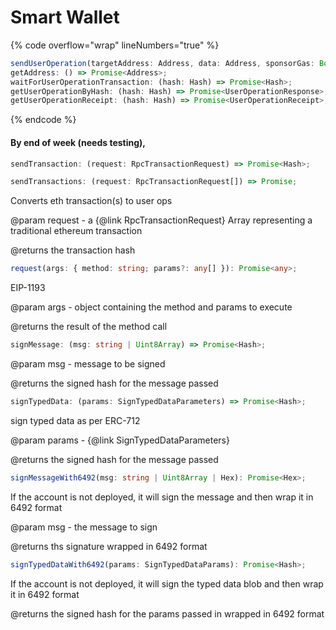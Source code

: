 # Smart Wallet

{% code overflow="wrap" lineNumbers="true" %}
```typescript
sendUserOperation(targetAddress: Address, data: Address, sponsorGas: Boolean) => Promise<{ hash: string; }>
getAddress: () => Promise<Address>;
waitForUserOperationTransaction: (hash: Hash) => Promise<Hash>;
getUserOperationByHash: (hash: Hash) => Promise<UserOperationResponse>;
getUserOperationReceipt: (hash: Hash) => Promise<UserOperationReceipt>;
```
{% endcode %}

#### By end of week (needs testing),

```typescript
sendTransaction: (request: RpcTransactionRequest) => Promise<Hash>;
```

```typescript
sendTransactions: (request: RpcTransactionRequest[]) => Promise;
```

Converts eth transaction(s) to user ops&#x20;

@param request - a {@link RpcTransactionRequest} Array representing a traditional ethereum transaction

@returns the transaction hash

```typescript
request(args: { method: string; params?: any[] }): Promise<any>;
```

EIP-1193

@param args - object containing the method and params to execute

@returns the result of the method call

```typescript
signMessage: (msg: string | Uint8Array) => Promise<Hash>;
```

@param msg - message to be signed

@returns the signed hash for the message passed

```typescript
signTypedData: (params: SignTypedDataParameters) => Promise<Hash>;
```

sign typed data as per ERC-712

@param params - {@link SignTypedDataParameters}

@returns the signed hash for the message passed

```typescript
signMessageWith6492(msg: string | Uint8Array | Hex): Promise<Hex>;
```

If the account is not deployed, it will sign the message and then wrap it in 6492 format

@param msg - the message to sign

@returns ths signature wrapped in 6492 format

```typescript
signTypedDataWith6492(params: SignTypedDataParams): Promise<Hash>;
```

If the account is not deployed, it will sign the typed data blob and then wrap it in 6492 format

@returns the signed hash for the params passed in wrapped in 6492 format
